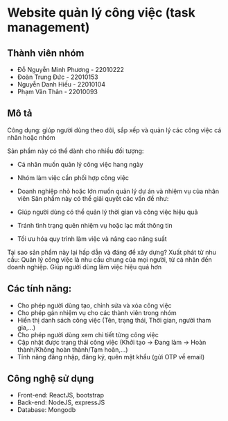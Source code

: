 # Website quản lý công việc (task management)
## Thành viên nhóm
* Đỗ Nguyễn Minh Phương - 22010222
* Đoàn Trung Đức - 22010153
* Nguyễn Danh Hiếu - 22010104
* Phạm Văn Thân - 22010093
## Mô tả
 Công dụng: giúp người dùng theo dõi, sắp xếp và quản lý các công việc cá nhân hoặc nhóm 

 Sản phẩm này có thể dành cho nhiều đối tượng: 

* Cá nhân muốn quản lý công việc hang ngày
* Nhóm làm việc cần phối hợp công việc
* Doanh nghiệp nhỏ hoặc lớn muốn quản lý dự án và nhiệm vụ của nhân viên
 Sản phẩm này có thể giải quyết các vấn đề như: 

* Giúp người dùng có thể quản lý thời gian và công việc hiệu quả
* Tránh tình trạng quên nhiệm vụ hoặc lạc mất thông tin
* Tối ưu hóa quy trình làm việc và nâng cao năng suất 

 Tại sao sản phẩm này lại hấp dẫn và đáng để xây dựng? Xuất phát từ nhu cầu: Quản lý công việc là nhu cầu chung của mọi người, từ cá nhân đến doanh nghiệp. Giúp người dùng làm việc hiệu quả hơn 

## Các tính năng: 
* Cho phép người dùng tạo, chỉnh sửa và xóa công việc
* Cho phép gán nhiệm vụ cho các thành viên trong nhóm
* Hiển thị danh sách công việc (Tên, trạng thái, Thời gian, người tham gia,...)
* Cho phép người dùng xem chi tiết từng công việc
* Cập nhật được trạng thái công việc (Khởi tạo -> Đang làm -> Hoàn thành/Không hoàn thành/Tạm hoãn,...)
* Tính năng đăng nhập, đăng ký, quên mật khẩu (gửi OTP về email)
## Công nghệ sử dụng
* Front-end: ReactJS, bootstrap
* Back-end: NodeJS, expressJS
* Database: Mongodb
